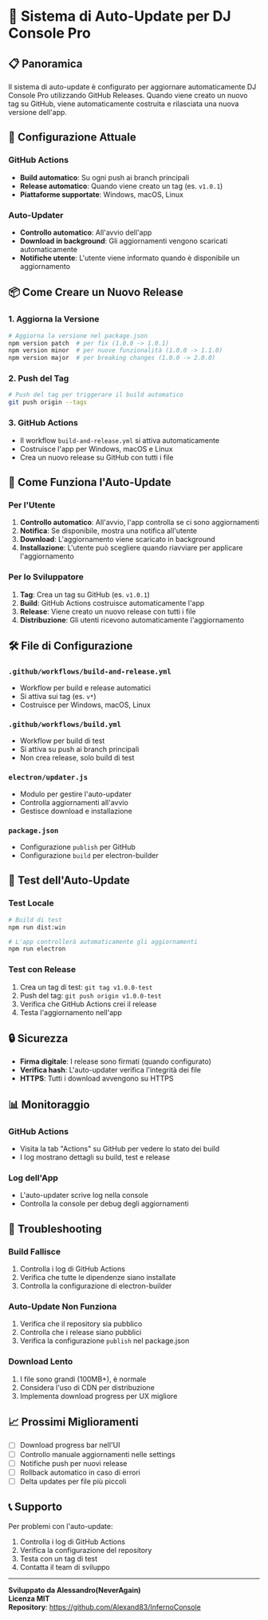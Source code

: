 # 🚀 Sistema di Auto-Update per DJ Console Pro

## 📋 Panoramica

Il sistema di auto-update è configurato per aggiornare automaticamente DJ Console Pro utilizzando GitHub Releases. Quando viene creato un nuovo tag su GitHub, viene automaticamente costruita e rilasciata una nuova versione dell'app.

## 🔧 Configurazione Attuale

### GitHub Actions
- **Build automatico**: Su ogni push ai branch principali
- **Release automatico**: Quando viene creato un tag (es. `v1.0.1`)
- **Piattaforme supportate**: Windows, macOS, Linux

### Auto-Updater
- **Controllo automatico**: All'avvio dell'app
- **Download in background**: Gli aggiornamenti vengono scaricati automaticamente
- **Notifiche utente**: L'utente viene informato quando è disponibile un aggiornamento

## 📦 Come Creare un Nuovo Release

### 1. Aggiorna la Versione
```bash
# Aggiorna la versione nel package.json
npm version patch  # per fix (1.0.0 -> 1.0.1)
npm version minor  # per nuove funzionalità (1.0.0 -> 1.1.0)
npm version major  # per breaking changes (1.0.0 -> 2.0.0)
```

### 2. Push del Tag
```bash
# Push del tag per triggerare il build automatico
git push origin --tags
```

### 3. GitHub Actions
- Il workflow `build-and-release.yml` si attiva automaticamente
- Costruisce l'app per Windows, macOS e Linux
- Crea un nuovo release su GitHub con tutti i file

## 🔄 Come Funziona l'Auto-Update

### Per l'Utente
1. **Controllo automatico**: All'avvio, l'app controlla se ci sono aggiornamenti
2. **Notifica**: Se disponibile, mostra una notifica all'utente
3. **Download**: L'aggiornamento viene scaricato in background
4. **Installazione**: L'utente può scegliere quando riavviare per applicare l'aggiornamento

### Per lo Sviluppatore
1. **Tag**: Crea un tag su GitHub (es. `v1.0.1`)
2. **Build**: GitHub Actions costruisce automaticamente l'app
3. **Release**: Viene creato un nuovo release con tutti i file
4. **Distribuzione**: Gli utenti ricevono automaticamente l'aggiornamento

## 🛠️ File di Configurazione

### `.github/workflows/build-and-release.yml`
- Workflow per build e release automatici
- Si attiva sui tag (es. `v*`)
- Costruisce per Windows, macOS, Linux

### `.github/workflows/build.yml`
- Workflow per build di test
- Si attiva su push ai branch principali
- Non crea release, solo build di test

### `electron/updater.js`
- Modulo per gestire l'auto-updater
- Controlla aggiornamenti all'avvio
- Gestisce download e installazione

### `package.json`
- Configurazione `publish` per GitHub
- Configurazione `build` per electron-builder

## 📱 Test dell'Auto-Update

### Test Locale
```bash
# Build di test
npm run dist:win

# L'app controllerà automaticamente gli aggiornamenti
npm run electron
```

### Test con Release
1. Crea un tag di test: `git tag v1.0.0-test`
2. Push del tag: `git push origin v1.0.0-test`
3. Verifica che GitHub Actions crei il release
4. Testa l'aggiornamento nell'app

## 🔒 Sicurezza

- **Firma digitale**: I release sono firmati (quando configurato)
- **Verifica hash**: L'auto-updater verifica l'integrità dei file
- **HTTPS**: Tutti i download avvengono su HTTPS

## 📊 Monitoraggio

### GitHub Actions
- Visita la tab "Actions" su GitHub per vedere lo stato dei build
- I log mostrano dettagli su build, test e release

### Log dell'App
- L'auto-updater scrive log nella console
- Controlla la console per debug degli aggiornamenti

## 🚨 Troubleshooting

### Build Fallisce
1. Controlla i log di GitHub Actions
2. Verifica che tutte le dipendenze siano installate
3. Controlla la configurazione di electron-builder

### Auto-Update Non Funziona
1. Verifica che il repository sia pubblico
2. Controlla che i release siano pubblici
3. Verifica la configurazione `publish` nel package.json

### Download Lento
1. I file sono grandi (100MB+), è normale
2. Considera l'uso di CDN per distribuzione
3. Implementa download progress per UX migliore

## 📈 Prossimi Miglioramenti

- [ ] Download progress bar nell'UI
- [ ] Controllo manuale aggiornamenti nelle settings
- [ ] Notifiche push per nuovi release
- [ ] Rollback automatico in caso di errori
- [ ] Delta updates per file più piccoli

## 📞 Supporto

Per problemi con l'auto-update:
1. Controlla i log di GitHub Actions
2. Verifica la configurazione del repository
3. Testa con un tag di test
4. Contatta il team di sviluppo

---

**Sviluppato da Alessandro(NeverAgain)**  
**Licenza MIT**  
**Repository**: https://github.com/Alexand83/InfernoConsole
